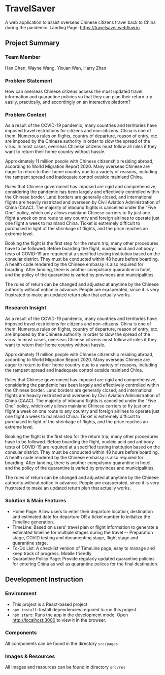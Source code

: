 # TravelSaver
A web application to assist overseas Chinese citizens travel back to China during the pandemic.
Landing Page: https://travelsaver.webflow.io

## Project Summary

### Team Member
Han Chen, Wayne Wang, Yixuan Wen, Harry Zhan

### Problem Statement
How can overseas Chinese citizens access the most updated travel information and quarantine policies so that they can plan their return trip easily, practically, and accordingly on an interactive platform?

### Problem Context
As a result of the COVID-19 pandemic, many countries and territories have imposed travel restrictions for citizens and non-citizens. China is one of them. Numerous rules on flights, country of departure, reason of entry, etc. are imposed by the Chinese authority in order to slow the spread of the virus. In most cases, overseas Chinese citizens must follow all rules if they want to return their home country without hassle.  

Approximately 11 million people with Chinese citizenship residing abroad, according to World Migration Report 2020. Many overseas Chinese are eager to return to their home country due to a variety of reasons, including the rampant spread and inadequate control outside mainland China.  

Rules that Chinese government has imposed are rigid and comprehensive, considering the pandemic has been largely and effectively controlled within the Chinese border. Land borders are generally closed, and international flights are heavily restricted and overseen by Civil Aviation Administration of China (CAAC). The majority of inbound flights is cancelled under the “Five One” policy, which only allows mainland Chinese carriers to fly just one flight a week on one route to any country and foreign airlines to operate just one flight a week to mainland China. Ticket is extremely difficult to purchased in light of the shrinkage of flights, and the price reaches an extreme level.  

Booking the flight is the first step for the return trip; many other procedures have to be followed. Before boarding the flight, nucleic acid and antibody tests of COVID-19 are required at a specified testing institution based on the consular district. They must be conducted within 48 hours before boarding. A health code rendered by the Chinese embassy is also required for boarding. After landing, there is another compulsory quarantine in hotel, and the policy of the quarantine is varied by provinces and municipalities.  

The rules of return can be changed and adjusted at anytime by the Chinese authority without notice in advance. People are exasperated, since it is very frustrated to make an updated return plan that actually works.  

### Research Insight
As a result of the COVID-19 pandemic, many countries and territories have imposed travel restrictions for citizens and non-citizens. China is one of them. Numerous rules on flights, country of departure, reason of entry, etc. are imposed by the Chinese authority in order to slow the spread of the virus. In most cases, overseas Chinese citizens must follow all rules if they want to return their home country without hassle.  

Approximately 11 million people with Chinese citizenship residing abroad, according to World Migration Report 2020. Many overseas Chinese are eager to return to their home country due to a variety of reasons, including the rampant spread and inadequate control outside mainland China.  

Rules that Chinese government has imposed are rigid and comprehensive, considering the pandemic has been largely and effectively controlled within the Chinese border. Land borders are generally closed, and international flights are heavily restricted and overseen by Civil Aviation Administration of China (CAAC). The majority of inbound flights is cancelled under the “Five One” policy, which only allows mainland Chinese carriers to fly just one flight a week on one route to any country and foreign airlines to operate just one flight a week to mainland China. Ticket is extremely difficult to purchased in light of the shrinkage of flights, and the price reaches an extreme level.  

Booking the flight is the first step for the return trip; many other procedures have to be followed. Before boarding the flight, nucleic acid and antibody tests of COVID-19 are required at a specified testing institution based on the consular district. They must be conducted within 48 hours before boarding. A health code rendered by the Chinese embassy is also required for boarding. After landing, there is another compulsory quarantine in hotel, and the policy of the quarantine is varied by provinces and municipalities.  

The rules of return can be changed and adjusted at anytime by the Chinese authority without notice in advance. People are exasperated, since it is very frustrated to make an updated return plan that actually works.

### Solution & Main Features
* Home Page: Allow users to enter their departure location, destination and estimated date for departure OR a ticket number to initialize the Timeline generation.
* TimeLine: Based on users' travel plan or flight information to generate a estimated timeline for multiple stages during the travel -- Preparation stage, COVID testing and documenting stage, flight stage and quarantine stage.
* To-Do List: A checklist version of TimeLine page, esay to manage and keep track of progress. Mobile friendly.
* Quarantine Policy Page: Provide regularly updated quarantine policies for entering China as well as quarantine polices for the final destination.

## Development Instruction

### Environment
* This project is a React-based project.
* `npm install`: Install dependencies required to run this project.
* `npm start`: Runs the app in the development mode. Open [http://localhost:3000](http://localhost:3000) to view it in the browser.

### Components
All components can be found in the directory `src/pages`

### Images & Resources
All images and resources can be found in directory `src/res`

